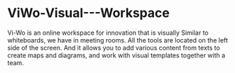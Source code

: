 # ViWo-Visual---Workspace
Vi-Wo is an online workspace for innovation that is visually Similar to whiteboards, we have in  meeting rooms. All the tools are located on the left side of the screen. And it allows you to add  various content from texts to create maps and diagrams, and work with visual templates together  with a team.
